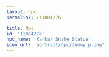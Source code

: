 ```yaml
---
layout: npc
permalink: /11004276

title: Npc
id: '11004276'
npc_name: 'Karkar Snake Statue'
icon_url: 'portrait/npc/dummy_p.png'
---
```


